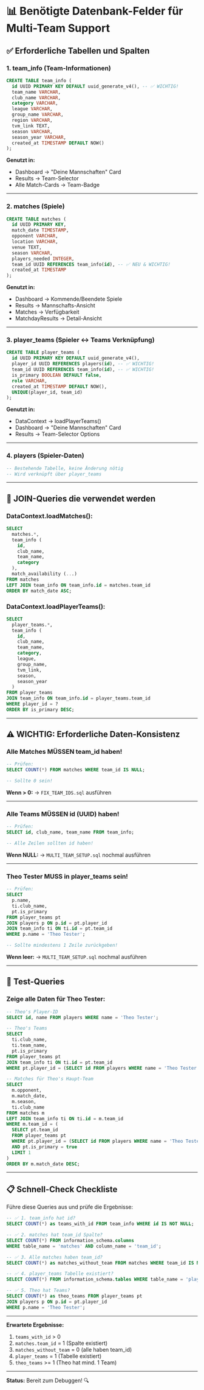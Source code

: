 # 📊 Benötigte Datenbank-Felder für Multi-Team Support

## ✅ Erforderliche Tabellen und Spalten

### 1. **team_info** (Team-Informationen)
```sql
CREATE TABLE team_info (
  id UUID PRIMARY KEY DEFAULT uuid_generate_v4(), -- ✅ WICHTIG!
  team_name VARCHAR,
  club_name VARCHAR,
  category VARCHAR,
  league VARCHAR,
  group_name VARCHAR,
  region VARCHAR,
  tvm_link TEXT,
  season VARCHAR,
  season_year VARCHAR,
  created_at TIMESTAMP DEFAULT NOW()
);
```

**Genutzt in:**
- Dashboard → "Deine Mannschaften" Card
- Results → Team-Selector
- Alle Match-Cards → Team-Badge

---

### 2. **matches** (Spiele)
```sql
CREATE TABLE matches (
  id UUID PRIMARY KEY,
  match_date TIMESTAMP,
  opponent VARCHAR,
  location VARCHAR,
  venue TEXT,
  season VARCHAR,
  players_needed INTEGER,
  team_id UUID REFERENCES team_info(id), -- ✅ NEU & WICHTIG!
  created_at TIMESTAMP
);
```

**Genutzt in:**
- Dashboard → Kommende/Beendete Spiele
- Results → Mannschafts-Ansicht
- Matches → Verfügbarkeit
- MatchdayResults → Detail-Ansicht

---

### 3. **player_teams** (Spieler ↔ Teams Verknüpfung)
```sql
CREATE TABLE player_teams (
  id UUID PRIMARY KEY DEFAULT uuid_generate_v4(),
  player_id UUID REFERENCES players(id), -- ✅ WICHTIG!
  team_id UUID REFERENCES team_info(id), -- ✅ WICHTIG!
  is_primary BOOLEAN DEFAULT false,
  role VARCHAR,
  created_at TIMESTAMP DEFAULT NOW(),
  UNIQUE(player_id, team_id)
);
```

**Genutzt in:**
- DataContext → loadPlayerTeams()
- Dashboard → "Deine Mannschaften" Card
- Results → Team-Selector Options

---

### 4. **players** (Spieler-Daten)
```sql
-- Bestehende Tabelle, keine Änderung nötig
-- Wird verknüpft über player_teams
```

---

## 🔗 JOIN-Queries die verwendet werden

### DataContext.loadMatches():
```sql
SELECT 
  matches.*,
  team_info (
    id,
    club_name,
    team_name,
    category
  ),
  match_availability (...)
FROM matches
LEFT JOIN team_info ON team_info.id = matches.team_id
ORDER BY match_date ASC;
```

### DataContext.loadPlayerTeams():
```sql
SELECT 
  player_teams.*,
  team_info (
    id,
    club_name,
    team_name,
    category,
    league,
    group_name,
    tvm_link,
    season,
    season_year
  )
FROM player_teams
JOIN team_info ON team_info.id = player_teams.team_id
WHERE player_id = ?
ORDER BY is_primary DESC;
```

---

## ⚠️ WICHTIG: Erforderliche Daten-Konsistenz

### Alle Matches MÜSSEN team_id haben!
```sql
-- Prüfen:
SELECT COUNT(*) FROM matches WHERE team_id IS NULL;

-- Sollte 0 sein!
```

**Wenn > 0:**
→ `FIX_TEAM_IDS.sql` ausführen

---

### Alle Teams MÜSSEN id (UUID) haben!
```sql
-- Prüfen:
SELECT id, club_name, team_name FROM team_info;

-- Alle Zeilen sollten id haben!
```

**Wenn NULL:**
→ `MULTI_TEAM_SETUP.sql` nochmal ausführen

---

### Theo Tester MUSS in player_teams sein!
```sql
-- Prüfen:
SELECT 
  p.name,
  ti.club_name,
  pt.is_primary
FROM player_teams pt
JOIN players p ON p.id = pt.player_id
JOIN team_info ti ON ti.id = pt.team_id
WHERE p.name = 'Theo Tester';

-- Sollte mindestens 1 Zeile zurückgeben!
```

**Wenn leer:**
→ `MULTI_TEAM_SETUP.sql` nochmal ausführen

---

## 🧪 Test-Queries

### Zeige alle Daten für Theo Tester:
```sql
-- Theo's Player-ID
SELECT id, name FROM players WHERE name = 'Theo Tester';

-- Theo's Teams
SELECT 
  ti.club_name,
  ti.team_name,
  pt.is_primary
FROM player_teams pt
JOIN team_info ti ON ti.id = pt.team_id
WHERE pt.player_id = (SELECT id FROM players WHERE name = 'Theo Tester' LIMIT 1);

-- Matches für Theo's Haupt-Team
SELECT 
  m.opponent,
  m.match_date,
  m.season,
  ti.club_name
FROM matches m
LEFT JOIN team_info ti ON ti.id = m.team_id
WHERE m.team_id = (
  SELECT pt.team_id 
  FROM player_teams pt 
  WHERE pt.player_id = (SELECT id FROM players WHERE name = 'Theo Tester' LIMIT 1)
  AND pt.is_primary = true
  LIMIT 1
)
ORDER BY m.match_date DESC;
```

---

## 📋 Schnell-Check Checkliste

Führe diese Queries aus und prüfe die Ergebnisse:

```sql
-- ✅ 1. team_info hat id?
SELECT COUNT(*) as teams_with_id FROM team_info WHERE id IS NOT NULL;

-- ✅ 2. matches hat team_id Spalte?
SELECT COUNT(*) FROM information_schema.columns 
WHERE table_name = 'matches' AND column_name = 'team_id';

-- ✅ 3. Alle matches haben team_id?
SELECT COUNT(*) as matches_without_team FROM matches WHERE team_id IS NULL;

-- ✅ 4. player_teams Tabelle existiert?
SELECT COUNT(*) FROM information_schema.tables WHERE table_name = 'player_teams';

-- ✅ 5. Theo hat Teams?
SELECT COUNT(*) as theo_teams FROM player_teams pt
JOIN players p ON p.id = pt.player_id
WHERE p.name = 'Theo Tester';
```

---

**Erwartete Ergebnisse:**
1. `teams_with_id` > 0
2. `matches.team_id` = 1 (Spalte existiert)
3. `matches_without_team` = 0 (alle haben team_id)
4. `player_teams` = 1 (Tabelle existiert)
5. `theo_teams` >= 1 (Theo hat mind. 1 Team)

---

**Status:** Bereit zum Debuggen! 🔍

